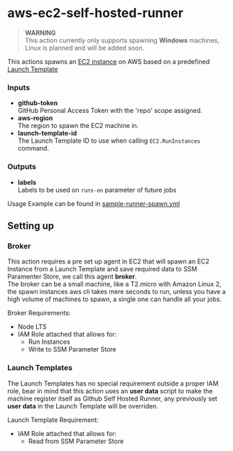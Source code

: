 # aws-ec2-self-hosted-runner

> **WARNING** <br>
This action currently only supports spawning **Windows** machines, Linux is planned and will be added soon. 

This actions spawns an [EC2 instance](https://aws.amazon.com/ec2/) on AWS based on a predefined [Launch Template](https://docs.aws.amazon.com/AWSEC2/latest/UserGuide/ec2-launch-templates.html)

### Inputs
- **github-token**<br>
    GitHub Personal Access Token with the 'repo' scope assigned.
- **aws-region** <br>
    The region to spawn the EC2 machine in. 
- **launch-template-id** <br>
    The Launch Template ID to use when calling `EC2.RunInstances` command. 

### Outputs
- **labels**<br> 
    Labels to be used on `runs-on` parameter of future jobs

Usage Example can be found in [sample-runner-spawn.yml](./.github/workflows/test-runner-spawn.yml)

## Setting up
### Broker
This action requires a pre set up agent in EC2 that will spawn an EC2 Instance from a Launch Template and save required data to SSM Paramenter Store, we call this agent **broker**.<br>
The broker can be a small machine, like a T2.micro with Amazon Linux 2, the spawn instances aws cli takes mere seconds to run, unless you have a high volume of machines to spawn, a single one can handle all your jobs.

Broker Requirements:
- Node LTS
- IAM Role attached that allows for:
    - Run Instances
    - Write to SSM Parameter Store

### Launch Templates
The Launch Templates has no special requirement outside a proper IAM role, bear in mind that this action uses an **user data** script to make the machine register itself as Github Self Hosted Runner, any previously set **user data** in the Launch Template will be overriden.

Launch Template Requirement:
- IAM Role attached that allows for:
    - Read from SSM Parameter Store
